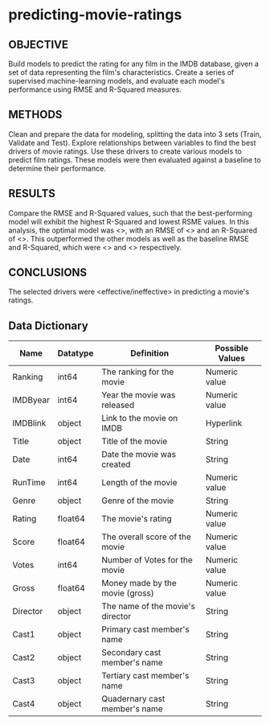 # predicting-movie-ratings

## OBJECTIVE
Build models to predict the rating for any film in the IMDB database, given a set of data representing the film's characteristics. Create a series of supervised machine-learning models, and evaluate each model's performance using RMSE and R-Squared measures.

## METHODS
Clean and prepare the data for modeling, splitting the data into 3 sets (Train, Validate and Test). Explore relationships between variables to find the best drivers of movie ratings. Use these drivers to create various models to predict film ratings. These models were then evaluated against a baseline to determine their performance. 

## RESULTS
Compare the RMSE and R-Squared values, such that the best-performing model will exhibit the highest R-Squared and lowest RSME values. In this analysis, the optimal model was <>, with an RMSE of <> and an R-Squared of <>. This outperformed the other models as well as the baseline RMSE and R-Squared, which were <> and <> respectively.

## CONCLUSIONS
The selected drivers were <effective/ineffective> in predicting a movie's ratings.

## Data Dictionary
Name | Datatype | Definition | Possible Values 
--- | --- | --- | --- 
Ranking |  int64  | The ranking for the movie | Numeric value
IMDByear  | int64  | Year the movie was released |Numeric value
IMDBlink  | object | Link to the movie on IMDB | Hyperlink
Title     | object | Title of the movie | String
Date      | int64  | Date the movie was created | String
RunTime   | int64  | Length of the movie | Numeric value
Genre     | object | Genre of the movie | String
Rating    | float64 | The movie's rating | Numeric value
Score     | float64 | The overall score of the movie | Numeric value
Votes     | int64  | Number of Votes for the movie | Numeric value
Gross     | float64 | Money made by the movie (gross) | Numeric value
Director  | object | The name of the movie's director | String
Cast1     | object | Primary cast member's name | String
Cast2     | object | Secondary cast member's name | String
Cast3     | object | Tertiary cast member's name | String
Cast4     | object | Quadernary cast member's name | String
